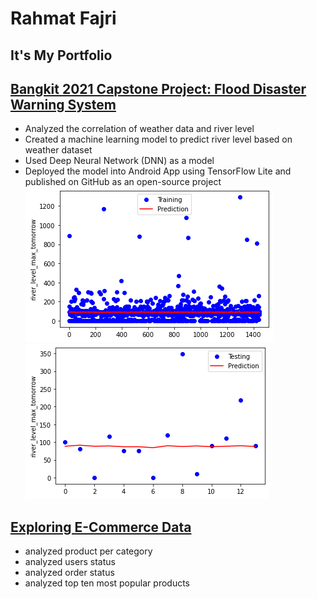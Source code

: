 # Rahmat Fajri
It's My Portfolio
----

## [Bangkit 2021 Capstone Project: Flood Disaster Warning System](https://github.com/rfajri27/Capstone-Project-B21-CAP0012.git)
- Analyzed the correlation of weather data and river level
- Created a machine learning model to predict river level based on weather dataset
- Used Deep Neural Network (DNN) as a model
- Deployed the model into Android App using TensorFlow Lite and published on GitHub as an open-source
project
![](images/gambar_1.png)
![](images/gambar_2.png)

## [Exploring E-Commerce Data](https://github.com/rfajri27/Exploring_E_Commerce_Data.git)
- analyzed product per category
- analyzed users status
- analyzed order status
- analyzed top ten most popular products
